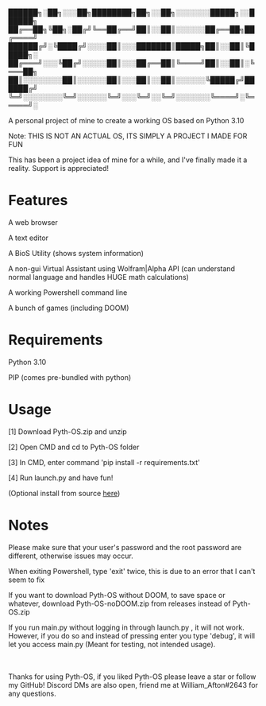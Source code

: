 ██████╗░██╗░░░██╗████████╗██╗░░██╗░░░░░░░█████╗░░██████╗
██╔══██╗╚██╗░██╔╝╚══██╔══╝██║░░██║░░░░░░██╔══██╗██╔════╝
██████╔╝░╚████╔╝░░░░██║░░░███████║█████╗██║░░██║╚█████╗░
██╔═══╝░░░╚██╔╝░░░░░██║░░░██╔══██║╚════╝██║░░██║░╚═══██╗
██║░░░░░░░░██║░░░░░░██║░░░██║░░██║░░░░░░╚█████╔╝██████╔╝
╚═╝░░░░░░░░╚═╝░░░░░░╚═╝░░░╚═╝░░╚═╝░░░░░░░╚════╝░╚═════╝░

A personal project of mine to create a working OS based on Python 3.10

Note: THIS IS NOT AN ACTUAL OS, ITS SIMPLY A PROJECT I MADE FOR FUN

This has been a project idea of mine for a while, and I've finally made it a reality. Support is appreciated!

# Features
A web browser

A text editor

A BioS Utility (shows system information)

A non-gui Virtual Assistant using Wolfram|Alpha API (can understand normal language and handles HUGE math calculations)

A working Powershell command line

A bunch of games (including DOOM)

# Requirements
Python 3.10

PIP (comes pre-bundled with python)

# Usage
[1] Download Pyth-OS.zip and unzip

[2] Open CMD and cd to Pyth-OS folder

[3] In CMD, enter command 'pip install -r requirements.txt'

[4] Run launch.py and have fun!

(Optional install from source [here](guide/BFS.md))

# Notes
Please make sure that your user's password and the root password are different, otherwise issues may occur.

When exiting Powershell, type 'exit' twice, this is due to an error that I can't seem to fix

If you want to download Pyth-OS without DOOM, to save space or whatever, download Pyth-OS-noDOOM.zip from releases instead of Pyth-OS.zip

If you run main.py without logging in through launch.py , it will not work. However, if you do so and instead of pressing enter you type 'debug', it will let you access main.py (Meant for testing, not intended usage).

ㅤ

Thanks for using Pyth-OS, if you liked Pyth-OS please leave a star or follow my GitHub! Discord DMs are also open, friend me at William_Afton#2643 for any questions.
